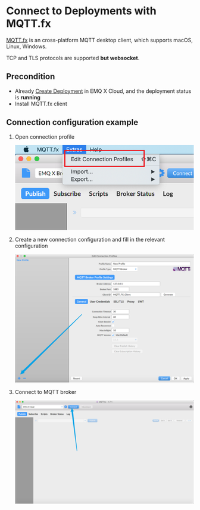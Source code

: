 # Connect to Deployments with MQTT.fx

[MQTT.fx](https://mqttfx.jensd.de/) is an cross-platform MQTT desktop client, which supports macOS, Linux, Windows.

TCP and TLS protocols are supported **but websocket**.

## Precondition

* Already [Create Deployment](../deployments/create_deployment.md) in EMQ X Cloud, and the deployment status is **running**
* Install MQTT.fx client

## Connection configuration example

1. Open connection profile

    ![](./_assets/mqttfx_profile.png)

2. Create a new connection configuration and fill in the relevant configuration

    ![](./_assets/mqttfx_new_profile.png)

3. Connect to MQTT broker

    ![](./_assets/mqttfx_connect.png)

